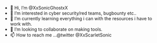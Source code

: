 - 👋 Hi, I’m @XxSonicGhostxX
- 👀 I’m interested in cyber security/red teams, bugbounty etc..
- 🌱 I’m currently learning everything i can with the resources i have to work with.
- 💞️ I’m looking to collaborate on making tools.
- 📫 How to reach me ...@twitter @XxScarletSonic

<!---
XxSonicGhostxX/XxSonicGhostxX is a ✨ special ✨ repository because its `README.md` (this file) appears on your GitHub profile.
You can click the Preview link to take a look at your changes.
--->

